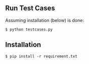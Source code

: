 ## Run Test Cases

Assuming installation (below) is done:

    $ python testcases.py

## Installation

    $ pip install -r requirement.txt
